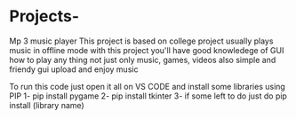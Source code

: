 # Projects-
Mp 3 music player 
This project is based on college project 
usually plays music in offline mode
with this project you'll have good knowledege of GUI how to play any thing not just only music, games, videos also
simple and friendy gui 
upload and enjoy music 

To run this code 
just open it all on VS CODE
and install some libraries 
using PIP 
1- pip install pygame
2- pip install tkinter
3- if some left to do just do pip install (library name)
